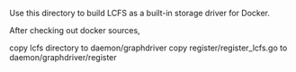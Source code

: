 Use this directory to build LCFS as a built-in storage driver for Docker.

After checking out docker sources,

copy lcfs directory to daemon/graphdriver
copy register/register_lcfs.go to daemon/graphdriver/register
